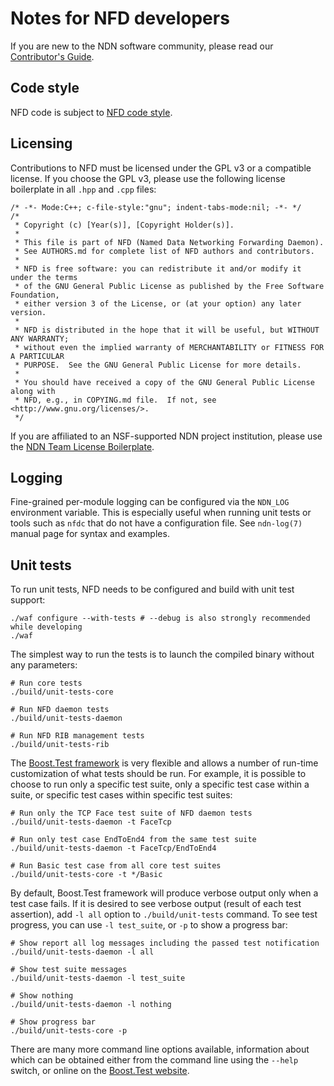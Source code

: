 # Notes for NFD developers

If you are new to the NDN software community, please read our
[Contributor's Guide](https://github.com/named-data/.github/blob/main/CONTRIBUTING.md).

## Code style

NFD code is subject to [NFD code style](https://redmine.named-data.net/projects/nfd/wiki/CodeStyle).

## Licensing

Contributions to NFD must be licensed under the GPL v3 or a compatible license.
If you choose the GPL v3, please use the following license boilerplate in all `.hpp`
and `.cpp` files:

    /* -*- Mode:C++; c-file-style:"gnu"; indent-tabs-mode:nil; -*- */
    /*
     * Copyright (c) [Year(s)], [Copyright Holder(s)].
     *
     * This file is part of NFD (Named Data Networking Forwarding Daemon).
     * See AUTHORS.md for complete list of NFD authors and contributors.
     *
     * NFD is free software: you can redistribute it and/or modify it under the terms
     * of the GNU General Public License as published by the Free Software Foundation,
     * either version 3 of the License, or (at your option) any later version.
     *
     * NFD is distributed in the hope that it will be useful, but WITHOUT ANY WARRANTY;
     * without even the implied warranty of MERCHANTABILITY or FITNESS FOR A PARTICULAR
     * PURPOSE.  See the GNU General Public License for more details.
     *
     * You should have received a copy of the GNU General Public License along with
     * NFD, e.g., in COPYING.md file.  If not, see <http://www.gnu.org/licenses/>.
     */

If you are affiliated to an NSF-supported NDN project institution, please use the [NDN Team License
Boilerplate](https://redmine.named-data.net/projects/nfd/wiki/NDN_Team_License_Boilerplate_(NFD)).

## Logging

Fine-grained per-module logging can be configured via the `NDN_LOG` environment variable.
This is especially useful when running unit tests or tools such as `nfdc` that do not
have a configuration file.  See `ndn-log(7)` manual page for syntax and examples.

## Unit tests

To run unit tests, NFD needs to be configured and build with unit test support:

    ./waf configure --with-tests # --debug is also strongly recommended while developing
    ./waf

The simplest way to run the tests is to launch the compiled binary without any parameters:

    # Run core tests
    ./build/unit-tests-core

    # Run NFD daemon tests
    ./build/unit-tests-daemon

    # Run NFD RIB management tests
    ./build/unit-tests-rib

The [Boost.Test framework](https://www.boost.org/doc/libs/1_71_0/libs/test/doc/html/index.html)
is very flexible and allows a number of run-time customization of what tests should be run.
For example, it is possible to choose to run only a specific test suite, only a specific
test case within a suite, or specific test cases within specific test suites:

    # Run only the TCP Face test suite of NFD daemon tests
    ./build/unit-tests-daemon -t FaceTcp

    # Run only test case EndToEnd4 from the same test suite
    ./build/unit-tests-daemon -t FaceTcp/EndToEnd4

    # Run Basic test case from all core test suites
    ./build/unit-tests-core -t */Basic

By default, Boost.Test framework will produce verbose output only when a test case fails.
If it is desired to see verbose output (result of each test assertion), add `-l all`
option to `./build/unit-tests` command.  To see test progress, you can use `-l test_suite`,
or `-p` to show a progress bar:

    # Show report all log messages including the passed test notification
    ./build/unit-tests-daemon -l all

    # Show test suite messages
    ./build/unit-tests-daemon -l test_suite

    # Show nothing
    ./build/unit-tests-daemon -l nothing

    # Show progress bar
    ./build/unit-tests-core -p

There are many more command line options available, information about which can be obtained
either from the command line using the `--help` switch, or online on the
[Boost.Test website](https://www.boost.org/doc/libs/1_71_0/libs/test/doc/html/boost_test/runtime_config.html).

